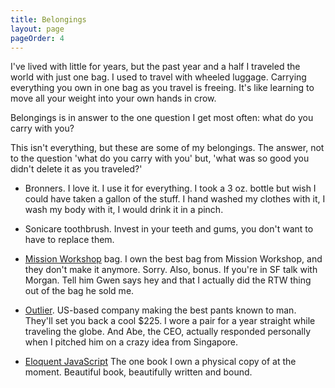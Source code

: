 ```yaml
---
title: Belongings
layout: page
pageOrder: 4
---
```


I've lived with little for years, but the past year and a half I traveled the world with just one bag. I used to travel with wheeled luggage. Carrying everything you own in one bag as you travel is freeing. It's like learning to move all your weight into your own hands in crow.

Belongings is in answer to the one question I get most often: what do you carry with you?

This isn't everything, but these are some of my belongings. The answer, not to the question 'what do you carry with you' but, 'what was so good you didn't delete it as you traveled?'

+ Bronners. I love it. I use it for everything. I took a 3 oz. bottle but wish I could have taken a gallon of the stuff. I hand washed my clothes with it, I wash my body with it, I would drink it in a pinch.

+ Sonicare toothbrush. Invest in your teeth and gums, you don't want to have to replace them.

+ [Mission Workshop](http://missionworkshop.com/) bag. I own the best bag from Mission Workshop, and they don't make it anymore. Sorry. Also, bonus. If you're in SF talk with Morgan. Tell him Gwen says hey and that I actually did the RTW thing out of the bag he sold me.

+ [Outlier](http://outlier.cc/). US-based company making the best pants known to man. They'll set you back a cool $225. I wore a pair for a year straight while traveling the globe. And Abe, the CEO, actually responded personally when I pitched him on a crazy idea from Singapore.

+ [Eloquent JavaScript](http://eloquentjavascript.net/) The one book I own a physical copy of at the moment. Beautiful book, beautifully written and bound.